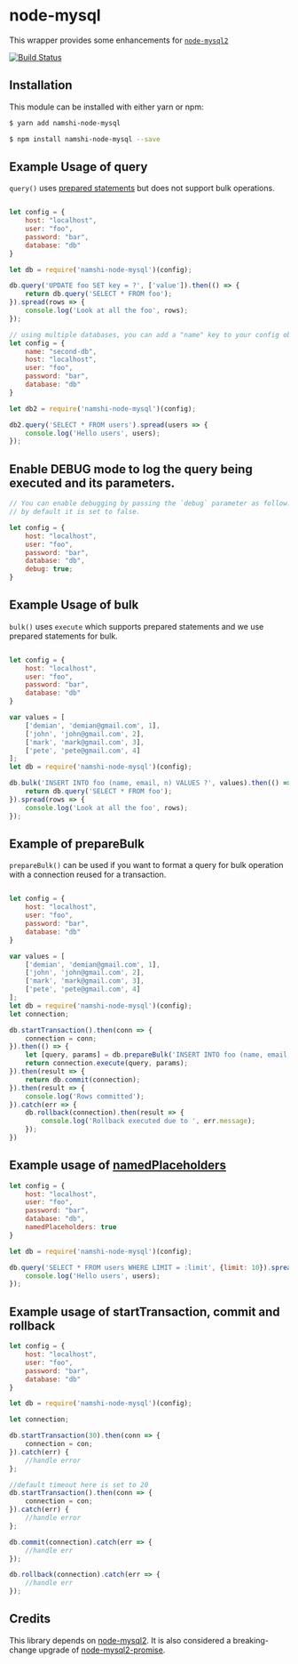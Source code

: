 # node-mysql

This wrapper provides some enhancements for [`node-mysql2`](https://github.com/sidorares/node-mysql2)

[![Build Status](https://travis-ci.com/namshi/node-mysql.svg?token=V2NdsNG4wfMuQLkCArk9&branch=master)](https://travis-ci.com/namshi/node-mysql)

## Installation

This module can be installed with either yarn or npm:


``` bash
$ yarn add namshi-node-mysql
```

``` bash
$ npm install namshi-node-mysql --save
```

## Example Usage of query

`query()` uses [prepared statements](https://github.com/sidorares/node-mysql2#prepared-statements) but does not support bulk operations.

``` js

let config = {
	host: "localhost",
	user: "foo",
	password: "bar",
	database: "db"
}

let db = require('namshi-node-mysql')(config);

db.query('UPDATE foo SET key = ?', ['value']).then(() => {
	return db.query('SELECT * FROM foo');
}).spread(rows => {
	console.log('Look at all the foo', rows);
});

// using multiple databases, you can add a "name" key to your config object. For example:
let config = {
	name: "second-db",
	host: "localhost",
	user: "foo",
	password: "bar",
	database: "db"
}

let db2 = require('namshi-node-mysql')(config);

db2.query('SELECT * FROM users').spread(users => {
	console.log('Hello users', users);
});


```
## Enable DEBUG mode to log the query being executed and its parameters.

``` js
// You can enable debugging by passing the `debug` parameter as follow:
// by default it is set to false.

let config = {
	host: "localhost",
	user: "foo",
	password: "bar",
	database: "db",
	debug: true;
}
```



## Example Usage of bulk

`bulk()` uses `execute` which supports prepared statements and we use prepared statements for bulk.

``` js

let config = {
	host: "localhost",
	user: "foo",
	password: "bar",
	database: "db"
}

var values = [
    ['demian', 'demian@gmail.com', 1],
    ['john', 'john@gmail.com', 2],
    ['mark', 'mark@gmail.com', 3],
    ['pete', 'pete@gmail.com', 4]
];
let db = require('namshi-node-mysql')(config);

db.bulk('INSERT INTO foo (name, email, n) VALUES ?', values).then(() => {
	return db.query('SELECT * FROM foo');
}).spread(rows => {
	console.log('Look at all the foo', rows);
});

```

## Example of prepareBulk

`prepareBulk()` can be used if you want to format a query for bulk operation with a connection reused for a transaction.

``` js

let config = {
	host: "localhost",
	user: "foo",
	password: "bar",
	database: "db"
}

var values = [
    ['demian', 'demian@gmail.com', 1],
    ['john', 'john@gmail.com', 2],
    ['mark', 'mark@gmail.com', 3],
    ['pete', 'pete@gmail.com', 4]
];
let db = require('namshi-node-mysql')(config);
let connection;

db.startTransaction().then(conn => {
	connection = conn;
}).then(() => {
	let [query, params] = db.prepareBulk('INSERT INTO foo (name, email, n) VALUES ?', [values]);
	return connection.execute(query, params);
}).then(result => {
	return db.commit(connection);
}).then(result => {
	console.log('Rows committed');
}).catch(err => {
	db.rollback(connection).then(result => {
		console.log('Rollback executed due to ', err.message);
	});
})
```

## Example usage of [namedPlaceholders]((https://github.com/sidorares/node-mysql2#named-placeholders))

``` js
let config = {
	host: "localhost",
	user: "foo",
	password: "bar",
	database: "db",
	namedPlaceholders: true
}

let db = require('namshi-node-mysql')(config);

db.query('SELECT * FROM users WHERE LIMIT = :limit', {limit: 10}).spread( users => {
	console.log('Hello users', users);
});

```

## Example usage of startTransaction, commit and rollback


``` js
let config = {
	host: "localhost",
	user: "foo",
	password: "bar",
	database: "db"
}

let db = require('namshi-node-mysql')(config);

let connection;

db.startTransaction(30).then(conn => {
	connection = con;
}).catch(err) {
	//handle error
};

//default timeout here is set to 20
db.startTransaction().then(conn => {
	connection = con;
}).catch(err) {
	//handle error
};

db.commit(connection).catch(err => {
	//handle err
});

db.rollback(connection).catch(err => {
	//handle err
});
```

## Credits

This library depends on [node-mysql2](https://github.com/sidorares/node-mysql2). It is also considered a breaking-change upgrade of [node-mysql2-promise](https://github.com/namshi/node-mysql2-promise).
